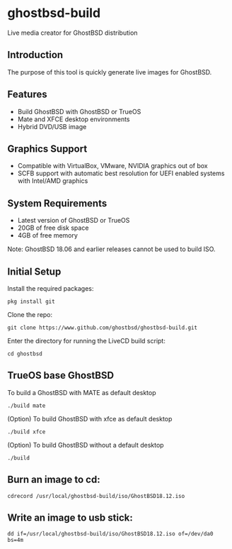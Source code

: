 ghostbsd-build
==============
Live media creator for GhostBSD distribution

## Introduction
The purpose of this tool is quickly generate live images for GhostBSD.

## Features
* Build GhostBSD with GhostBSD or TrueOS
* Mate and XFCE desktop environments
* Hybrid DVD/USB image

## Graphics Support
* Compatible with VirtualBox, VMware, NVIDIA graphics out of box
* SCFB support with automatic best resolution for UEFI enabled systems with Intel/AMD graphics

## System Requirements
* Latest version of GhostBSD or TrueOS 
* 20GB of free disk space
* 4GB of free memory

Note: GhostBSD 18.06 and earlier releases cannot be used to build ISO.

## Initial Setup
Install the required packages:
```
pkg install git
```
Clone the repo:
```
git clone https://www.github.com/ghostbsd/ghostbsd-build.git
```
Enter the directory for running the LiveCD build script:
```
cd ghostbsd
```

## TrueOS base GhostBSD
To build a GhostBSD with MATE as default desktop
```
./build mate
```   
(Option) To build GhostBSD with xfce as default desktop
```
./build xfce
```   
(Option) To build GhostBSD without a default desktop
```
./build
```    

## Burn an image to cd:
```
cdrecord /usr/local/ghostbsd-build/iso/GhostBSD18.12.iso
```

## Write an image to usb stick:
```
dd if=/usr/local/ghostbsd-build/iso/GhostBSD18.12.iso of=/dev/da0 bs=4m
```
